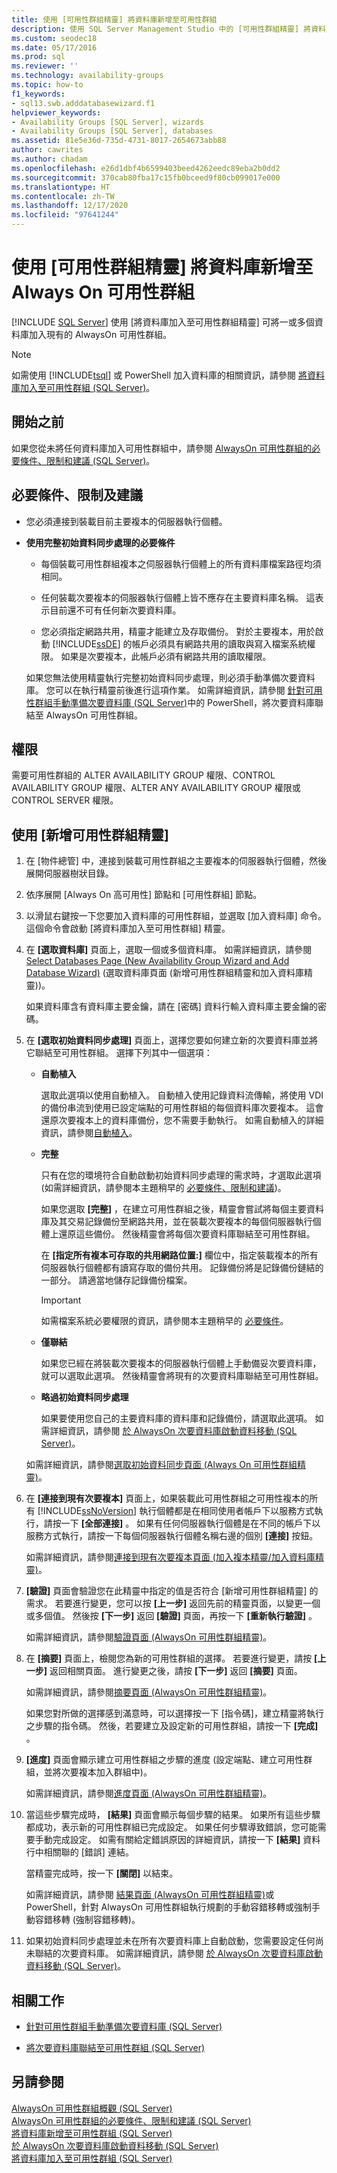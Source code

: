 ```yaml
---
title: 使用 [可用性群組精靈] 將資料庫新增至可用性群組
description: 使用 SQL Server Management Studio 中的 [可用性群組精靈] 將資料庫新增至 Always On 可用性群組。
ms.custom: seodec18
ms.date: 05/17/2016
ms.prod: sql
ms.reviewer: ''
ms.technology: availability-groups
ms.topic: how-to
f1_keywords:
- sql13.swb.adddatabasewizard.f1
helpviewer_keywords:
- Availability Groups [SQL Server], wizards
- Availability Groups [SQL Server], databases
ms.assetid: 81e5e36d-735d-4731-8017-2654673abb88
author: cawrites
ms.author: chadam
ms.openlocfilehash: e26d1dbf4b6599403beed4262eedc89eba2b0dd2
ms.sourcegitcommit: 370cab80fba17c15fb0bceed9f80cb099017e000
ms.translationtype: HT
ms.contentlocale: zh-TW
ms.lasthandoff: 12/17/2020
ms.locfileid: "97641244"
---
```

# <a name="add-a-database-to-an-always-on-availability-group-with-the-availability-group-wizard"></a>使用 [可用性群組精靈] 將資料庫新增至 Always On 可用性群組
[!INCLUDE [SQL Server](../../../includes/applies-to-version/sqlserver.md)]
  使用 [將資料庫加入至可用性群組精靈] 可將一或多個資料庫加入現有的 AlwaysOn 可用性群組。  
  
> [!NOTE]  
>  如需使用 [!INCLUDE[tsql](../../../includes/tsql-md.md)] 或 PowerShell 加入資料庫的相關資訊，請參閱 [將資料庫加入至可用性群組 &#40;SQL Server&#41;](../../../database-engine/availability-groups/windows/availability-group-add-a-database.md)。  
  

  
##  <a name="before-you-begin"></a><a name="BeforeYouBegin"></a> 開始之前  
 如果您從未將任何資料庫加入可用性群組中，請參閱 [AlwaysOn 可用性群組的必要條件、限制和建議 &#40;SQL Server&#41;](../../../database-engine/availability-groups/windows/prereqs-restrictions-recommendations-always-on-availability.md)。  
  
##  <a name="prerequisites-restrictions-and-recommendations"></a><a name="Prerequisites"></a> 必要條件、限制及建議  
  
-   您必須連接到裝載目前主要複本的伺服器執行個體。  
  
-   **使用完整初始資料同步處理的必要條件**  
  
    -   每個裝載可用性群組複本之伺服器執行個體上的所有資料庫檔案路徑均須相同。  
  
    -   任何裝載次要複本的伺服器執行個體上皆不應存在主要資料庫名稱。 這表示目前還不可有任何新次要資料庫。  
  
    -   您必須指定網路共用，精靈才能建立及存取備份。 對於主要複本，用於啟動 [!INCLUDE[ssDE](../../../includes/ssde-md.md)] 的帳戶必須具有網路共用的讀取與寫入檔案系統權限。 如果是次要複本，此帳戶必須有網路共用的讀取權限。  
  
     如果您無法使用精靈執行完整初始資料同步處理，則必須手動準備次要資料庫。 您可以在執行精靈前後進行這項作業。 如需詳細資訊，請參閱 [針對可用性群組手動準備次要資料庫 &#40;SQL Server&#41;](../../../database-engine/availability-groups/windows/manually-prepare-a-secondary-database-for-an-availability-group-sql-server.md)中的 PowerShell，將次要資料庫聯結至 AlwaysOn 可用性群組。  
  
  
##  <a name="permissions"></a><a name="Permissions"></a> 權限  
 需要可用性群組的 ALTER AVAILABILITY GROUP 權限、CONTROL AVAILABILITY GROUP 權限、ALTER ANY AVAILABILITY GROUP 權限或 CONTROL SERVER 權限。  
  
##  <a name="use-the-new-availability-group-wizard"></a>使用 [新增可用性群組精靈]
  
1.  在 [物件總管] 中，連接到裝載可用性群組之主要複本的伺服器執行個體，然後展開伺服器樹狀目錄。  
  
2.  依序展開 [Always On 高可用性]  節點和 [可用性群組]  節點。  
  
3.  以滑鼠右鍵按一下您要加入資料庫的可用性群組，並選取 [加入資料庫]  命令。 這個命令會啟動 [將資料庫加入至可用性群組] 精靈。  
  
4.  在 **[選取資料庫]** 頁面上，選取一個或多個資料庫。 如需詳細資訊，請參閱 [Select Databases Page &#40;New Availability Group Wizard and Add Database Wizard&#41;](../../../database-engine/availability-groups/windows/select-databases-page-new-availability-group-wizard-and-add-database-wizard.md) (選取資料庫頁面 (新增可用性群組精靈和加入資料庫精靈))。  
  
     如果資料庫含有資料庫主要金鑰，請在 [密碼]  資料行輸入資料庫主要金鑰的密碼。  
  
5.  在 **[選取初始資料同步處理]** 頁面上，選擇您要如何建立新的次要資料庫並將它聯結至可用性群組。 選擇下列其中一個選項：  

    - **自動植入**
      
      選取此選項以使用自動植入。 自動植入使用記錄資料流傳輸，將使用 VDI 的備份串流到使用已設定端點的可用性群組的每個資料庫次要複本。 這會還原次要複本上的資料庫備份，您不需要手動執行。 如需自動植入的詳細資訊，請參閱[自動植入](automatic-seeding-secondary-replicas.md)。
  
    -   **完整**  
  
         只有在您的環境符合自動啟動初始資料同步處理的需求時，才選取此選項 (如需詳細資訊，請參閱本主題稍早的 [必要條件、限制和建議](#Prerequisites))。  
  
         如果您選取 **[完整]** ，在建立可用性群組之後，精靈會嘗試將每個主要資料庫及其交易記錄備份至網路共用，並在裝載次要複本的每個伺服器執行個體上還原這些備份。 然後精靈會將每個次要資料庫聯結至可用性群組。  
  
         在 **[指定所有複本可存取的共用網路位置:]** 欄位中，指定裝載複本的所有伺服器執行個體都有讀寫存取的備份共用。 記錄備份將是記錄備份鏈結的一部分。 請適當地儲存記錄備份檔案。  
  
        > [!IMPORTANT]  
        >  如需檔案系統必要權限的資訊，請參閱本主題稍早的 [必要條件](#Prerequisites)。  
  
    -   **僅聯結**  
  
         如果您已經在將裝載次要複本的伺服器執行個體上手動備妥次要資料庫，就可以選取此選項。 然後精靈會將現有的次要資料庫聯結至可用性群組。  
  
    -   **略過初始資料同步處理**  
  
         如果要使用您自己的主要資料庫的資料庫和記錄備份，請選取此選項。 如需詳細資訊，請參閱 [於 AlwaysOn 次要資料庫啟動資料移動 &#40;SQL Server&#41;](../../../database-engine/availability-groups/windows/start-data-movement-on-an-always-on-secondary-database-sql-server.md)。  
  
     如需詳細資訊，請參閱[選取初始資料同步頁面 &#40;Always On 可用性群組精靈&#41;](../../../database-engine/availability-groups/windows/select-initial-data-synchronization-page-always-on-availability-group-wizards.md)。  
  
6.  在 **[連接到現有次要複本]** 頁面上，如果裝載此可用性群組之可用性複本的所有 [!INCLUDE[ssNoVersion](../../../includes/ssnoversion-md.md)] 執行個體都是在相同使用者帳戶下以服務方式執行，請按一下 **[全部連接]** 。 如果有任何伺服器執行個體是在不同的帳戶下以服務方式執行，請按一下每個伺服器執行個體名稱右邊的個別 **[連接]** 按鈕。  
  
     如需詳細資訊，請參閱[連接到現有次要複本頁面 &#40;加入複本精靈/加入資料庫精靈&#41;](../../../database-engine/availability-groups/windows/connect-to-existing-secondary-replicas-page.md)。  
  
7.  **[驗證]** 頁面會驗證您在此精靈中指定的值是否符合 [新增可用性群組精靈] 的需求。 若要進行變更，您可以按 **[上一步]** 返回先前的精靈頁面，以變更一個或多個值。 然後按 **[下一步]** 返回 **[驗證]** 頁面，再按一下 **[重新執行驗證]** 。  
  
     如需詳細資訊，請參閱[驗證頁面 &#40;AlwaysOn 可用性群組精靈&#41;](../../../database-engine/availability-groups/windows/validation-page-always-on-availability-group-wizards.md)。  
  
8.  在 **[摘要]** 頁面上，檢閱您為新的可用性群組的選擇。 若要進行變更，請按 **[上一步]** 返回相關頁面。 進行變更之後，請按 **[下一步]** 返回 **[摘要]** 頁面。  
  
     如需詳細資訊，請參閱[摘要頁面 &#40;AlwaysOn 可用性群組精靈&#41;](../../../database-engine/availability-groups/windows/summary-page-always-on-availability-group-wizards.md)。  
  
     如果您對所做的選擇感到滿意時，可以選擇按一下 [指令碼]，建立精靈將執行之步驟的指令碼。 然後，若要建立及設定新的可用性群組，請按一下 **[完成]** 。  
  
9. **[進度]** 頁面會顯示建立可用性群組之步驟的進度 (設定端點、建立可用性群組，並將次要複本加入群組中)。  
  
     如需詳細資訊，請參閱[進度頁面 &#40;AlwaysOn 可用性群組精靈&#41;](../../../database-engine/availability-groups/windows/progress-page-always-on-availability-group-wizards.md)。  
  
10. 當這些步驟完成時， **[結果]** 頁面會顯示每個步驟的結果。 如果所有這些步驟都成功，表示新的可用性群組已完成設定。 如果任何步驟導致錯誤，您可能需要手動完成設定。 如需有關給定錯誤原因的詳細資訊，請按一下 **[結果]** 資料行中相關聯的 [錯誤] 連結。  
  
     當精靈完成時，按一下 **[關閉]** 以結束。  
  
     如需詳細資訊，請參閱 [結果頁面 &#40;AlwaysOn 可用性群組精靈&#41;](../../../database-engine/availability-groups/windows/results-page-always-on-availability-group-wizards.md)或 PowerShell，針對 AlwaysOn 可用性群組執行規劃的手動容錯移轉或強制手動容錯移轉 (強制容錯移轉)。  
  
11. 如果初始資料同步處理並未在所有次要資料庫上自動啟動，您需要設定任何尚未聯結的次要資料庫。 如需詳細資訊，請參閱 [於 AlwaysOn 次要資料庫啟動資料移動 &#40;SQL Server&#41;](../../../database-engine/availability-groups/windows/start-data-movement-on-an-always-on-secondary-database-sql-server.md)。  
  
##  <a name="related-tasks"></a><a name="RelatedTasks"></a> 相關工作  
  
-   [針對可用性群組手動準備次要資料庫 &#40;SQL Server&#41;](../../../database-engine/availability-groups/windows/manually-prepare-a-secondary-database-for-an-availability-group-sql-server.md)  
  
-   [將次要資料庫聯結至可用性群組 &#40;SQL Server&#41;](../../../database-engine/availability-groups/windows/join-a-secondary-database-to-an-availability-group-sql-server.md)  
  
## <a name="see-also"></a>另請參閱  
 [AlwaysOn 可用性群組概觀 &#40;SQL Server&#41;](../../../database-engine/availability-groups/windows/overview-of-always-on-availability-groups-sql-server.md)   
 [AlwaysOn 可用性群組的必要條件、限制和建議 &#40;SQL Server&#41;](../../../database-engine/availability-groups/windows/prereqs-restrictions-recommendations-always-on-availability.md)   
 [將資料庫新增至可用性群組 &#40;SQL Server&#41;](../../../database-engine/availability-groups/windows/availability-group-add-a-database.md)   
 [於 AlwaysOn 次要資料庫啟動資料移動 &#40;SQL Server&#41;](../../../database-engine/availability-groups/windows/start-data-movement-on-an-always-on-secondary-database-sql-server.md)   
 [將資料庫加入至可用性群組 &#40;SQL Server&#41;](../../../database-engine/availability-groups/windows/availability-group-add-a-database.md)  
  
  
